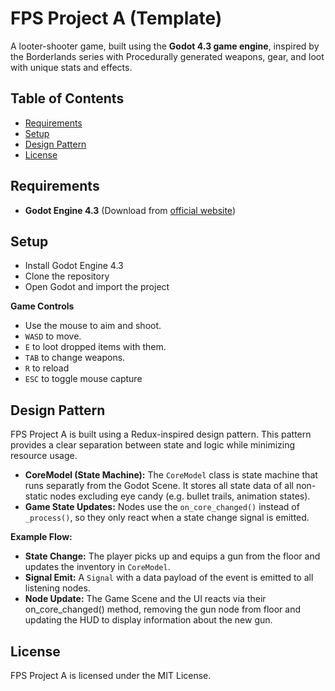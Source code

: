 # FPS Project A (Template)

A looter-shooter game, built using the **Godot 4.3 game engine**, inspired by the Borderlands series with Procedurally generated weapons, gear, and loot with unique stats and effects.

## Table of Contents
- [Requirements](#requirements)
- [Setup](#setup)
- [Design Pattern](#design-pattern)
- [License](#license)

## Requirements
- **Godot Engine 4.3** (Download from [official website](https://godotengine.org/download))

## Setup
- Install Godot Engine 4.3
- Clone the repository
- Open Godot and import the project

**Game Controls**
- Use the mouse to aim and shoot.
- `WASD` to move.
- `E` to loot dropped items  with them.
- `TAB` to change weapons.
- `R` to reload
- `ESC` to toggle mouse capture

## Design Pattern
FPS Project A is built using a Redux-inspired design pattern. This pattern provides a clear separation between state and logic while minimizing resource usage.
- **CoreModel (State Machine):** The `CoreModel` class is state machine that runs separatly from the Godot Scene. It stores all state data of all non-static nodes excluding eye candy (e.g. bullet trails, animation states).
- **Game State Updates:** Nodes use the `on_core_changed()` instead of `_process()`, so they only react when a state change signal is emitted.

**Example Flow:**
- **State Change:** The player picks up and equips a gun from the floor and updates the inventory in `CoreModel`.
- **Signal Emit:** A `Signal` with a data payload of the event is emitted to all listening nodes.
- **Node Update:** The Game Scene and the UI reacts via their on_core_changed() method, removing the gun node from floor and updating the HUD to display information about the new gun.

## License
FPS Project A is licensed under the MIT License.
